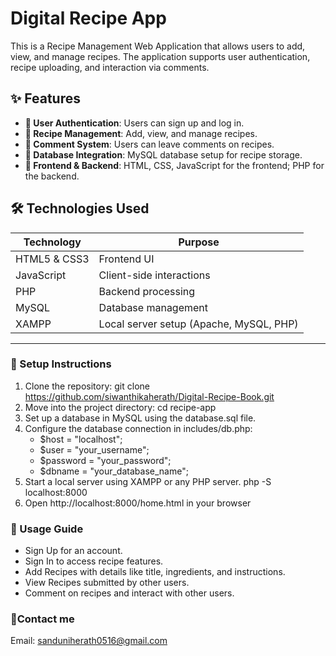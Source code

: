 # Digital Recipe App

This is a Recipe Management Web Application that allows users to add, view, and manage recipes. The application supports user authentication, recipe uploading, and interaction via comments.

## ✨ Features

- **👥 User Authentication**: Users can sign up and log in.
- **📖 Recipe Management**: Add, view, and manage recipes.
- **💬 Comment System**: Users can leave comments on recipes.
- **📂 Database Integration**: MySQL database setup for recipe storage.
- **🎨 Frontend & Backend**: HTML, CSS, JavaScript for the frontend; PHP for the backend.

## 🛠️ Technologies Used

| Technology    | Purpose |
|--------------|---------|
| HTML5 & CSS3 | Frontend UI |
| JavaScript   | Client-side interactions |
| PHP          | Backend processing |
| MySQL        | Database management |
| XAMPP        | Local server setup (Apache, MySQL, PHP) |
---


### 🚀 Setup Instructions

1. Clone the repository:
   git clone https://github.com/siwanthikaherath/Digital-Recipe-Book.git
2. Move into the project directory:
    cd recipe-app
3. Set up a database in MySQL using the database.sql file.
4. Configure the database connection in includes/db.php:
   -  $host = "localhost";
   -  $user = "your_username";
   -  $password = "your_password";
   -  $dbname = "your_database_name";
5. Start a local server using XAMPP or any PHP server.
    php -S localhost:8000
6. Open http://localhost:8000/home.html in your browser


### 📌 Usage Guide
- Sign Up for an account.
- Sign In to access recipe features.
- Add Recipes with details like title, ingredients, and instructions.
- View Recipes submitted by other users.
- Comment on recipes and interact with other users.


### 📌Contact me
Email: sanduniherath0516@gmail.com

